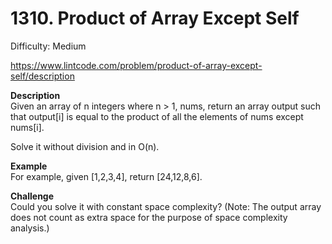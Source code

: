 # 1310. Product of Array Except Self

Difficulty: Medium

https://www.lintcode.com/problem/product-of-array-except-self/description

**Description**  
Given an array of n integers where n > 1, nums, return an array output such that output[i] is equal to the product of all the elements of nums except nums[i].

Solve it without division and in O(n).

**Example**  
For example, given [1,2,3,4], return [24,12,8,6].

**Challenge**  
Could you solve it with constant space complexity? (Note: The output array does not count as extra space for the purpose of space complexity analysis.)
